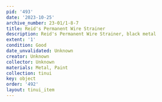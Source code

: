 ```yaml
---
pid: '493'
date: '2023-10-25'
archive_number: 23-01/1-8-7
title: Reid's Permanent Wire Strainer
description: Reid's Permanent Wire Strainer, black metal
extent: '1'
condition: Good
date_unvalidated: Unknown
creator: Unknown
collector: Unknown
materials: Metal, Paint
collection: tinui
key: object
order: '492'
layout: tinui_item
---
```


